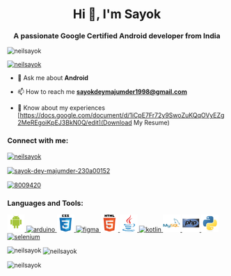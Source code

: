 <h1 align="center">Hi 👋, I'm Sayok</h1>
<h3 align="center">A passionate Google Certified Android developer from India</h3>

<p align="left"> <img src="https://komarev.com/ghpvc/?username=neilsayok&label=Profile%20views&color=0e75b6&style=flat" alt="neilsayok" /> </p>

<p align="left"> <a href="https://github.com/ryo-ma/github
-profile-trophy"><img src="https://github-profile-trophy.vercel.app/?username=neilsayok" alt="neilsayok" /></a> </p>

- 💬 Ask me about **Android**

- 📫 How to reach me **sayokdeymajumder1998@gmail.com**

- 📄 Know about my experiences [https://docs.google.com/document/d/1iCpE7Fr72y9SwoZuKQqOVyEZg2MeREgoiKpEJ3BkN0Q/edit](Download My Resume)

<h3 align="left">Connect with me:</h3>
<p align="left">
<a href="https://codepen.io/neilsayok" target="blank"><img align="center" src="https://raw.githubusercontent.com/rahuldkjain/github-profile-readme-generator/master/src/images/icons/Social/codepen.svg" alt="neilsayok" height="30" width="40" /></a>

<a href="https://linkedin.com/in/sayok-dey-majumder-230a00152" target="blank"><img align="center" src="https://raw.githubusercontent.com/rahuldkjain/github-profile-readme-generator/master/src/images/icons/Social/linked-in-alt.svg" alt="sayok-dey-majumder-230a00152" height="30" width="40" /></a>

<a href="https://stackoverflow.com/users/8009420" target="blank"><img align="center" src="https://raw.githubusercontent.com/rahuldkjain/github-profile-readme-generator/master/src/images/icons/Social/stack-overflow.svg" alt="8009420" height="30" width="40" /></a>

</p>

<h3 align="left">Languages and Tools:</h3>
<p align="left"> <a href="https://developer.android.com" target="_blank" rel="noreferrer"> <img src="https://raw.githubusercontent.com/devicons/devicon/master/icons/android/android-original-wordmark.svg" alt="android" width="40" height="40"/> </a> <a href="https://www.arduino.cc/" target="_blank" rel="noreferrer"> <img src="https://cdn.worldvectorlogo.com/logos/arduino-1.svg" alt="arduino" width="40" height="40"/> </a> <a href="https://www.w3schools.com/css/" target="_blank" rel="noreferrer"> <img src="https://raw.githubusercontent.com/devicons/devicon/master/icons/css3/css3-original-wordmark.svg" alt="css3" width="40" height="40"/> </a> <a href="https://www.figma.com/" target="_blank" rel="noreferrer"> <img src="https://www.vectorlogo.zone/logos/figma/figma-icon.svg" alt="figma" width="40" height="40"/> </a> <a href="https://www.w3.org/html/" target="_blank" rel="noreferrer"> <img src="https://raw.githubusercontent.com/devicons/devicon/master/icons/html5/html5-original-wordmark.svg" alt="html5" width="40" height="40"/> </a> <a href="https://www.java.com" target="_blank" rel="noreferrer"> <img src="https://raw.githubusercontent.com/devicons/devicon/master/icons/java/java-original.svg" alt="java" width="40" height="40"/> </a> <a href="https://kotlinlang.org" target="_blank" rel="noreferrer"> <img src="https://www.vectorlogo.zone/logos/kotlinlang/kotlinlang-icon.svg" alt="kotlin" width="40" height="40"/> </a> <a href="https://www.mysql.com/" target="_blank" rel="noreferrer"> <img src="https://raw.githubusercontent.com/devicons/devicon/master/icons/mysql/mysql-original-wordmark.svg" alt="mysql" width="40" height="40"/> </a> <a href="https://www.php.net" target="_blank" rel="noreferrer"> <img src="https://raw.githubusercontent.com/devicons/devicon/master/icons/php/php-original.svg" alt="php" width="40" height="40"/> </a> <a href="https://www.python.org" target="_blank" rel="noreferrer"> <img src="https://raw.githubusercontent.com/devicons/devicon/master/icons/python/python-original.svg" alt="python" width="40" height="40"/> </a> <a href="https://www.selenium.dev" target="_blank" rel="noreferrer"> <img src="https://raw.githubusercontent.com/detain/svg-logos/780f25886640cef088af994181646db2f6b1a3f8/svg/selenium-logo.svg" alt="selenium" width="40" height="40"/> </a> </p>

<p><img align="left" src="https://github-readme-stats.vercel.app/api/top-langs?username=neilsayok&show_icons=true&locale=en&layout=compact" alt="neilsayok" /></p>

<p>&nbsp;<img align="center" src="https://github-readme-stats.vercel.app/api?username=neilsayok&show_icons=true&locale=en" alt="neilsayok" /></p>

<p><img align="center" src="https://github-readme-streak-stats.herokuapp.com/?user=neilsayok&" alt="neilsayok" /></p>
